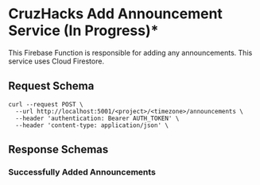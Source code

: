 # CruzHacks Add Announcement Service (In Progress)*

This Firebase Function is responsible for adding any announcements. This service uses Cloud Firestore.


## Request Schema

```shell
curl --request POST \
  --url http://localhost:5001/<project>/<timezone>/announcements \
  --header 'authentication: Bearer AUTH_TOKEN' \
  --header 'content-type: application/json' \
```

## Response Schemas

### Successfully Added Announcements


